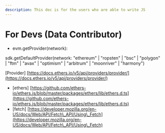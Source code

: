 ```yaml
---
description: This doc is for the users who are able to write JS
---
```


# For Devs (Data Contributor)



* evm.getProvider(network):&#x20;

sdk.getDefaultProvider(network: "ethereum" | "ropsten" | "bsc" | "polygon" | "ftm" | "avax" | "optimism" | "arbitrum" | "moonriver" | "harmony")

\[Provider] [https://docs.ethers.io/v5/api/providers/provider/](https://docs.ethers.io/v5/api/providers/provider/)

* \[ethers] [https://github.com/ethers-io/ethers.js/blob/master/packages/ethers/lib/ethers.d.ts](https://github.com/ethers-io/ethers.js/blob/master/packages/ethers/lib/ethers.d.ts)
* \[fetch] [https://developer.mozilla.org/en-US/docs/Web/API/Fetch\_API/Using\_Fetch](https://developer.mozilla.org/en-US/docs/Web/API/Fetch\_API/Using\_Fetch)
